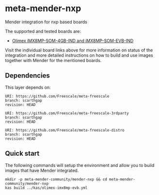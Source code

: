 # meta-mender-nxp

Mender integration for nxp based boards

The supported and tested boards are:

 - [Olimex iMX8MP-SOM-4GB-IND and iMX8MP-SOM-EVB-IND](https://www.olimex.com/Products/SOM/NXP-iMX8/)


Visit the individual board links above for more information on status of the
integration and more detailed instructions on how to build and use images
together with Mender for the mentioned boards.

## Dependencies

This layer depends on:

```
URI: https://github.com/Freescale/meta-freescale
branch: scarthgap
revision: HEAD
```

```
URI: https://github.com/Freescale/meta-freescale-3rdparty
branch: scarthgap
revision: HEAD
```

```
URI: https://github.com/Freescale/meta-freescale-distro
branch: scarthgap
revision: HEAD
```

## Quick start

The following commands will setup the environment and allow you to build images
that have Mender integrated.


```
mkdir -p meta-mender-community/mender-nxp && cd meta-mender-community/mender-nxp
kas build ../kas/olimex-imx8mp-evb.yml
```


